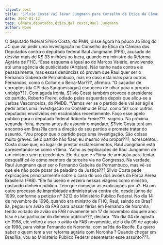 ```yaml
---
layout: post
title: "S?lvio Costa vai levar Jungmann para Conselho de Ética da Câmara dos Deputados"
date: 2007-01-12
tags: Câmara,deputados,ética,gal costa,Raul Jungmann
author: None
---
```

O deputado federal S?lvio Costa, do PMN, disse agora há pouco ao Blog do JC que vai pedir uma investigação no Conselho de Ética da Câmara dos Deputados contra o deputado federal Raul Jungmann (PPS), acusado de desviar mais de R$ 33 milhões no Incra, quando era ministro da Reforma Agrária de FHC.
“Esse esquema é igual ao do Marcos Valério, envolvendo até uma agência de publicidade (Artplan). Não tenho nada contra ele pessoalmente, mas essas denúncias só provam que Raul quer ser o Fernando Gabeira de Pernambuco, mas no caso está mais para outros Fernandos, como o Collor e o Beira-Mar???, afirmou.
“O caçador de corruptos (da CPI das Sanguessugas) esqueceu de olhar para o próprio umbigo???.
Com aguda ironia, S?lvio Costa também provoca o presidente do partido, Roberto Freire, odiado pelas esquerdas depois que aliou-se a Jarbas Vasconcelos, do PMDB.
“Vamos ver se o partido dele vai ser ágil e pedir antes uma investigação no Conselho de Ética, como fez com outros deputados envolvidos em escândalos recentemente. Faço esse apelo público para o deputado federal Roberto Freire???, sugeriu.
Na próxima segunda-feira, mesmo antes de assumir o mandato, S?lvio Costa terá um encontro em Bras?lia com a direção do seu partido e promete tratar do assunto. “Vou propor que o partido peça uma investigação. São coisas muito graves. Se o partido não fizer, eu mesmo vou propor???, acrescentou.
Costa disse que, no lugar de prestar esclarecimentos, Raul Jungmann está apresentando-se como v?tima.
“Acho as explicações de Raul Jungamnn de um cinismo sem precedentes. Ele diz que é v?tima de armação para tentar desqualificá-lo como membro da terceira via no Congresso. Na verdade, Raul Jungmann quer ser o Fernando Gabeira de Pernambuco, mas vê-se que ele não pode posar de paladino da Justiça???
Silvio Costa pede explicações principalmente sobre o caso do uso dos aviões da Força Aérea Brasileira (FAB).
“Ele foi useiro e vezeiro nessas viagens como ministro, gastando dinheiro público. Tem que começar as explicações por a?. Há um outro processo de improbidade administrativa contra ele, desde junho de 1999, conforme a petição nº 3212 do Ministério Público Federal. No dia 14 de novembro de 1996, quando era ministro de FHC, Raul, saindo de Bras?lia, pegou um avião da FAB para passar férias em Fernando de Noronha, tendo voltado de avião da FAB novamente em 17 de novembro daquele ano. Isso é uso particular do dinheiro público???, declara.
“No dia 04 de agosto de 1998, ele voltou a usar o avião da FAB novamente, até o dia 09 de agosto de 1998, para visitar Fernando de Noronha, com sa?da do Recife. Eu quero saber o quem tem a ver reforma agrária com Noronha ? Quando chegar em Bras?lia, vou ao Ministério Público Federal desenterrar esse assunto???. 